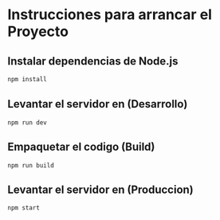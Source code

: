 # Instrucciones para arrancar el Proyecto
## Instalar dependencias de Node.js
```bash
npm install
```
## Levantar el servidor en (Desarrollo)
```
npm run dev
```
## Empaquetar el codigo (Build)
```
npm run build
```
## Levantar el servidor en (Produccion)
```
npm start
```
